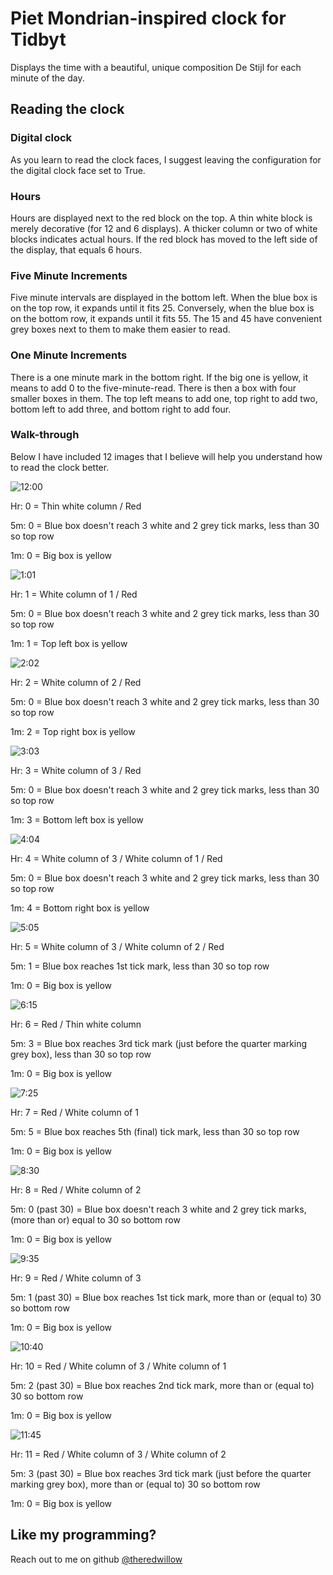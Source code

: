 # Piet Mondrian-inspired clock for Tidbyt

Displays the time with a beautiful, unique composition De Stijl for each minute of the day.

## Reading the clock
### Digital clock
As you learn to read the clock faces, I suggest leaving the configuration for the digital clock face set to True.

### Hours
Hours are displayed next to the red block on the top.
A thin white block is merely decorative (for 12 and 6 displays). A thicker column or two of white blocks indicates actual hours. If the red block has moved to the left side of the display, that equals 6 hours.

### Five Minute Increments
Five minute intervals are displayed in the bottom left. When the blue box is on the top row, it expands until it fits 25. Conversely, when the blue box is on the bottom row, it expands until it fits 55. The 15 and 45 have convenient grey boxes next to them to make them easier to read.

### One Minute Increments
There is a one minute mark in the bottom right. If the big one is yellow, it means to add 0 to the five-minute-read. There is then a box with four smaller boxes in them. The top left means to add one, top right to add two, bottom left to add three, and bottom right to add four.

### Walk-through
Below I have included 12 images that I believe will help you understand how to read the clock better.

![12:00](tutorial-images/12_00.webp)

Hr: 0 = Thin white column / Red

5m: 0 = Blue box doesn't reach 3 white and 2 grey tick marks, less than 30 so top row

1m: 0 = Big box is yellow

![1:01](tutorial-images/01_01.webp)

Hr: 1 = White column of 1 / Red

5m: 0 = Blue box doesn't reach 3 white and 2 grey tick marks, less than 30 so top row

1m: 1 = Top left box is yellow

![2:02](tutorial-images/02_02.webp)

Hr: 2 = White column of 2 / Red

5m: 0 = Blue box doesn't reach 3 white and 2 grey tick marks, less than 30 so top row

1m: 2 = Top right box is yellow

![3:03](tutorial-images/03_03.webp)

Hr: 3 = White column of 3 / Red

5m: 0 = Blue box doesn't reach 3 white and 2 grey tick marks, less than 30 so top row

1m: 3 = Bottom left box is yellow

![4:04](tutorial-images/04_04.webp)

Hr: 4 = White column of 3 / White column of 1 / Red

5m: 0 = Blue box doesn't reach 3 white and 2 grey tick marks, less than 30 so top row

1m: 4 = Bottom right box is yellow

![5:05](tutorial-images/05_05.webp)

Hr: 5 = White column of 3 / White column of 2 / Red

5m: 1 = Blue box reaches 1st tick mark, less than 30 so top row

1m: 0 = Big box is yellow

![6:15](tutorial-images/06_15.webp)

Hr: 6 = Red / Thin white column

5m: 3 = Blue box reaches 3rd tick mark (just before the quarter marking grey box), less than 30 so top row

1m: 0 = Big box is yellow

![7:25](tutorial-images/07_25.webp)

Hr: 7 = Red / White column of 1

5m: 5 = Blue box reaches 5th (final) tick mark, less than 30 so top row

1m: 0 = Big box is yellow

![8:30](tutorial-images/08_30.webp)

Hr: 8 = Red / White column of 2

5m: 0 (past 30) = Blue box doesn't reach 3 white and 2 grey tick marks, (more than or) equal to 30 so bottom row

1m: 0 = Big box is yellow

![9:35](tutorial-images/09_35.webp)

Hr: 9 = Red / White column of 3

5m: 1 (past 30) = Blue box reaches 1st tick mark, more than or (equal to) 30 so bottom row

1m: 0 = Big box is yellow

![10:40](tutorial-images/10_40.webp)

Hr: 10 = Red / White column of 3 / White column of 1

5m: 2 (past 30) = Blue box reaches 2nd tick mark, more than or (equal to) 30 so bottom row

1m: 0 = Big box is yellow

![11:45](tutorial-images/11_45.webp)

Hr: 11 = Red / White column of 3 / White column of 2

5m: 3 (past 30) = Blue box reaches 3rd tick mark (just before the quarter marking grey box), more than or (equal to) 30 so bottom row

1m: 0 = Big box is yellow

## Like my programming?
Reach out to me on github [@theredwillow](https://github.com/theredwillow)